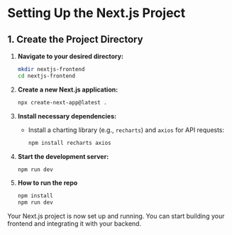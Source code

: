 # Setting Up the Next.js Project

## 1. Create the Project Directory

1. **Navigate to your desired directory:**
    ```bash
    mkdir nextjs-frontend
    cd nextjs-frontend
    ```

2. **Create a new Next.js application:**
    ```bash
    npx create-next-app@latest .
    ```

3. **Install necessary dependencies:**
    - Install a charting library (e.g., `recharts`) and `axios` for API requests:
      ```bash
      npm install recharts axios
      ```

4. **Start the development server:**
    ```bash
    npm run dev
    ```
5. **How to run the repo**
    ```bash
    npm install
    npm run dev
    ```

Your Next.js project is now set up and running. You can start building your frontend and integrating it with your backend.
